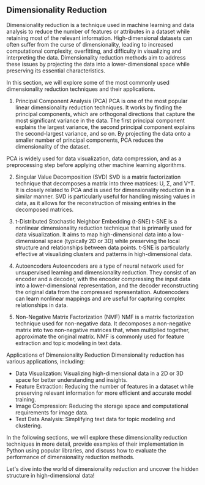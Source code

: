 ## Dimensionality Reduction
Dimensionality reduction is a technique used in machine learning and data analysis to reduce the number of features or attributes in a dataset while retaining most of the relevant information. High-dimensional datasets can often suffer from the curse of dimensionality, leading to increased computational complexity, overfitting, and difficulty in visualizing and interpreting the data. Dimensionality reduction methods aim to address these issues by projecting the data into a lower-dimensional space while preserving its essential characteristics.

In this section, we will explore some of the most commonly used dimensionality reduction techniques and their applications.

1. Principal Component Analysis (PCA)
PCA is one of the most popular linear dimensionality reduction techniques. It works by finding the principal components, which are orthogonal directions that capture the most significant variance in the data. The first principal component explains the largest variance, the second principal component explains the second-largest variance, and so on. By projecting the data onto a smaller number of principal components, PCA reduces the dimensionality of the dataset.

PCA is widely used for data visualization, data compression, and as a preprocessing step before applying other machine learning algorithms.

2. Singular Value Decomposition (SVD)
SVD is a matrix factorization technique that decomposes a matrix into three matrices: U, Σ, and V^T. It is closely related to PCA and is used for dimensionality reduction in a similar manner. SVD is particularly useful for handling missing values in data, as it allows for the reconstruction of missing entries in the decomposed matrices.

3. t-Distributed Stochastic Neighbor Embedding (t-SNE)
t-SNE is a nonlinear dimensionality reduction technique that is primarily used for data visualization. It aims to map high-dimensional data into a low-dimensional space (typically 2D or 3D) while preserving the local structure and relationships between data points. t-SNE is particularly effective at visualizing clusters and patterns in high-dimensional data.

4. Autoencoders
Autoencoders are a type of neural network used for unsupervised learning and dimensionality reduction. They consist of an encoder and a decoder, with the encoder compressing the input data into a lower-dimensional representation, and the decoder reconstructing the original data from the compressed representation. Autoencoders can learn nonlinear mappings and are useful for capturing complex relationships in data.

5. Non-Negative Matrix Factorization (NMF)
NMF is a matrix factorization technique used for non-negative data. It decomposes a non-negative matrix into two non-negative matrices that, when multiplied together, approximate the original matrix. NMF is commonly used for feature extraction and topic modeling in text data.

Applications of Dimensionality Reduction
Dimensionality reduction has various applications, including:

- Data Visualization: Visualizing high-dimensional data in a 2D or 3D space for better understanding and insights.
- Feature Extraction: Reducing the number of features in a dataset while preserving relevant information for more efficient and accurate model training.
- Image Compression: Reducing the storage space and computational requirements for image data.
- Text Data Analysis: Simplifying text data for topic modeling and clustering.

In the following sections, we will explore these dimensionality reduction techniques in more detail, provide examples of their implementation in Python using popular libraries, and discuss how to evaluate the performance of dimensionality reduction methods.

Let's dive into the world of dimensionality reduction and uncover the hidden structure in high-dimensional data!